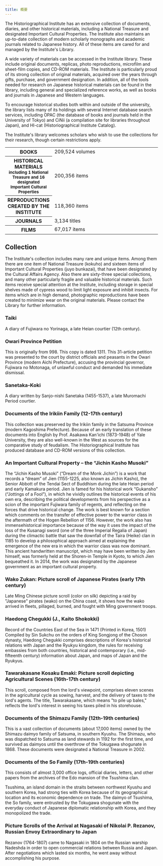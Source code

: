 ```yaml
---
title: 概要
---
```


The Historiographical Institute has an extensive collection of documents, diaries, and other historical materials, including a National Treasure and designated Important Cultural Properties. The Institute also maintains an up-to-date collection of modern scholarly monographs and academic journals related to Japanese history. All of these items are cared for and managed by the Institute's Library.

A wide variety of materials can be accessed in the Institute library. These include original documents, replicas, photo reproductions, microfilm and sheet-film copies, and CD-ROM materials. The Institute is particularly proud of its strong collection of original materials, acquired over the years through gifts, purchase, and government designation. In addition, all of the tools needed for research on Japanese historical materials can be found in the library, including general and specialized reference works, as well as books and journals in Japanese and Western languages.

To encourage historical studies both within and outside of the university, the library lists many of its holdings with several Internet database search services, including OPAC (the database of books and journals held in the University of Tokyo) and CiNii (a compilation site for libraries throughout Japan), and HI-cat (Historiographical Institute Catalog). <!-- Library staff can assist with reference questions and in special cases prepare photographic reproductions (shashincho) of some materials. -->

The Institute's library welcomes scholars who wish to use the collections for their research, though certain restrictions apply.

<table class="table04">
<tr>
<th width="30%">BOOKS</th>
<td>209,524	volumes</td>
</tr>
<tr>
<th>HISTORICAL MATERIALS<br/><small>including 1 National Treasure and 16 designated Important Cultural Properties</small></th>
<td>200,356	items</td>
</tr>
<tr>
<th>REPRODUCTIONS CREATED BY THE INSTITUTE</th>
<td>118,360	items</td>
</tr>
<tr>
<th>JOURNALS</th>
<td>3,134 titles</td>
</tr>
<tr>
<th>FILMS</th>
<td>67,017 items</td>
</tr>
</table>

<h2 class="h03 mt2">Collection</h2>

The Institute's collection includes many rare and unique items. Among them there are one item of National Treasure (kokuho) and sixteen items of Important Cultural Properties (juyo bunkazai), that have been designated by the Cultural Affairs Agency. Also there are sixty-three special collections, and many other particularly fragile and valuable historical materials. Such items receive special attention at the Institute, including storage in special shelves made of cypress wood to limit light exposure and inhibit insects. For items which are in high demand, photographic reproductions have been created to minimize wear on the original materials. Please contact the Library for further information.

<h3 class="h04 mt2">Taiki</h3>

A diary of Fujiwara no Yorinaga, a late Heian courtier (12th century).

<v-img src="/assets/img/collection/taiki.jpeg"></v-img>

<h3 class="h04 mt2">Owari Province Petition</h3>

This is originally from 998. This copy is dated 1311. This 31-article petition was presented to the court by district officials and peasants in the Owari Province (modern Aichi Prefecture), accusing the provincial governor, Fujiwara no Motonaga, of unlawful conduct and demanded his immediate dismissal.

<v-img src="/assets/img/collection/owari.jpeg"></v-img>

<h3 class="h04 mt2">Sanetaka-Koki</h3>

A diary written by Sanjo-nishi Sanetaka (1455-1537), a late Muromachi Period courtier.

<v-img src="/assets/img/collection/sanetaka.jpeg"></v-img>

<h3 class="h04 mt2">Documents of the Irikiin Family (12-17th century)</h3>

This collection was preserved by the Irikiin family in the Satsuma Province (modern Kagoshima Prefecture). Because of an early translation of these documents into English by Prof. Asakawa Kan'ichi (1873-1948) of Yale University, they are also well-known in the West as sources for the comparative study of feudalism. The Historiographical Institute has produced database and CD-ROM versions of this collection.

<v-img src="/assets/img/collection/irikiin.jpeg"></v-img>

<h3 class="h04 mt2">An Important Cultural Property – the “Jichin Kasho Musoki”</h3>

The “Jichin Kasho Musoki” (“Dream of the Monk Jichin”) is a work that records a “dream” of Jien (1155-1225, also known as Jichin Kasho), the Senior Abbott of the Tendai Sect of Buddhism during the late Heian period and early Kamakura period. Jien is famed for his historical work “Gukansho” (“Jottings of a Fool”), in which he vividly outlines the historical events of his own era, describing the political developments from his perspective as a scion of the important Fujiwara family of regents, and reflecting on the forces that drive historical change. The work is best known for a section which comments on the transfer of effective power to the warrior class in the aftermath of the Hogen Rebellion of 1156. However, the work also has immensehistorical importance because of the way it uses the impact of the loss of the Kusanagi sword (one of the three Imperial Regalia of Japan) during the climactic battle that saw the downfall of the Taira (Heike) clan in 1185 to develop a philosophical approach aimed at explaining the emergence of the new era in which the warrior class was now dominant. This ancient handwritten manuscript, which may have been written by Jien himself, was formerly held at the Shoren-in Temple in Kyoto, to which Jien bequeathed it. In 2014, the work was designated by the Japanese government as an important cultural property.

<v-img src="/assets/img/collection/Jichin_Kasho_Musoki.jpeg"></v-img>

<h3 class="h04 mt2">Wako Zukan: Picture scroll of Japanese Pirates (early 17th century)</h3>

Late Ming Chinese picture scroll (color on silk) depicting a raid by "Japanese" pirates (wako) on the China coast, it shows how the wako arrived in fleets, pillaged, burned, and fought with Ming government troops.

<v-img src="/assets/img/collection/wako.jpeg"></v-img>

<h3 class="h04 mt2">Haedong Chegukki (J., Kaito Shokokki)</h3>

Record of the Countries East of the Sea in 1471 (Printed in Korea, 1501) Compiled by Sin Sukchu on the orders of King Songjong of the Choson dynasty, Haedong Chegukki comprises descriptions of Korea's historical relations with Japan and the Ryukyu kingdom, the rules for receiving embassies from both countries, historical and contemporary (i.e., mid-fifteenth century) information about Japan, and maps of Japan and the Ryukyus.

<v-img src="/assets/img/collection/kaito.jpeg"></v-img>

<h3 class="h04 mt2">Tawarakasane Kosaku Emaki: Picture scroll depicting Agricultural Scenes (16th-17th century)</h3>

This scroll, composed from the lord's viewpoint, comprises eleven scenes in the agricultural cycle as sowing, harvest, and the delivery of taxes to the lord's agents. The title, Tawarakasane, which means "to pile up bales," reflects the lord's interest in seeing his taxes piled in his storehouse.

<v-img src="/assets/img/collection/tawarakasane.jpeg"></v-img>

<h3 class="h04 mt2">Documents of the Shimazu Family (12th-19th centuries)</h3>

This is a vast collection of documents (about 17,000 items) owned by the Shimazu daimyo family of Satsuma, in southern Kyushu. The Shimazu, who was dispatched to Satsuma as land stewards in 1192 for the first time, and survived as daimyos until the overthrow of the Tokugawa shogunate in 1868. These documents were designated a National Treasure in 2002.


<v-img src="/assets/img/collection/shimazu.jpeg"></v-img>

<h3 class="h04 mt2">Documents of the So Family (17th-19th centuries)</h3>

This consists of almost 3,000 office logs, official diaries, letters, and other papers from the archives of the Edo mansion of the Tsushima clan.

Tsushima, an island domain in the straits between northwest Kyushu and southern Korea, had strong ties with Korea because of its geographical location and its economic dependence on trade. The daimyo of Tsushima, the So family, were entrusted by the Tokugawa shogunate with the everyday conduct of Japanese diplomatic relationship with Korea, and they monopolized the trade.

<v-img src="/assets/img/collection/so.jpeg"></v-img>

<h3 class="h04 mt2">Picture Scrolls of the Arrival at Nagasaki of Nikolai P. Rezanov, Russian Envoy Extraordinary to Japan</h3>

Rezanov (1764-1807) came to Nagasaki in 1804 on the Russian warship Nadeshda in order to open commercial relations between Russia and Japan. After negotiations which lasted six months, he went away without accomplishing his purpose.

<v-img src="/assets/img/collection/Rezanov.jpeg"></v-img>
